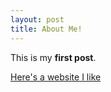 ```yaml
---
layout: post
title: About Me!
---
```


This is my **first post**.

[Here's a website I like](https://youtu.be/usqKpe2RoZk)

